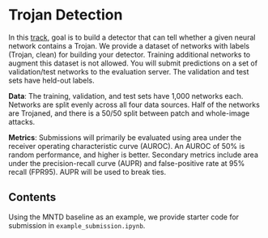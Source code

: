 # **Trojan Detection**

In this [track](https://codalab.lisn.upsaclay.fr/competitions/5951), goal is to build a detector that can tell whether a given neural network contains a Trojan. We provide a dataset of networks with labels (Trojan, clean) for building your detector. Training additional networks to augment this dataset is not allowed. You will submit predictions on a set of validation/test networks to the evaluation server. The validation and test sets have held-out labels. 

**Data**: The training, validation, and test sets have 1,000 networks each. Networks are split evenly across all four data sources. Half of the networks are Trojaned, and there is a 50/50 split between patch and whole-image attacks.

**Metrics**: Submissions will primarily be evaluated using area under the receiver operating characteristic curve (AUROC). An AUROC of 50% is random performance, and higher is better. Secondary metrics include area under the precision-recall curve (AUPR) and false-positive rate at 95% recall (FPR95). AUPR will be used to break ties.

## Contents

Using the MNTD baseline as an example, we provide starter code for submission in `example_submission.ipynb`.
